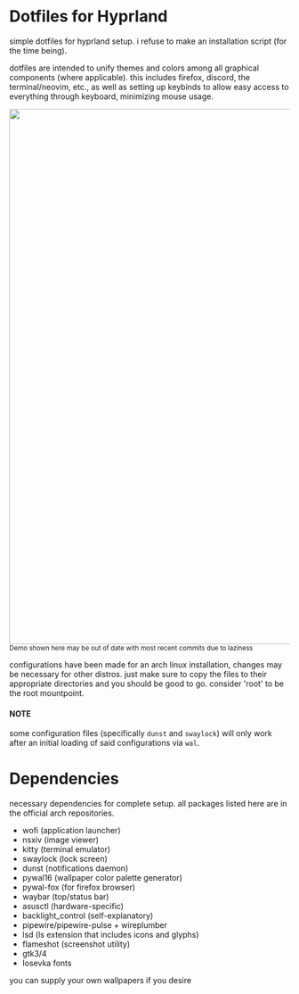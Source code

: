 # Dotfiles for Hyprland

simple dotfiles for hyprland setup. i refuse to make an installation script
(for the time being).

dotfiles are intended to unify themes and colors among all graphical components
(where applicable). this includes firefox, discord, the terminal/neovim, etc.,
as well as setting up keybinds to allow easy access to everything through
keyboard, minimizing mouse usage.

<img src="/assets/demo.webp" width=960>
<sub>Demo shown here may be out of date with most recent commits due to laziness</sub>

configurations have been made for an arch linux installation, changes may be
necessary for other distros. just make sure to copy the files to their
appropriate directories and you should be good to go. consider 'root' to be the
root mountpoint.

#### NOTE

some configuration files (specifically `dunst` and `swaylock`) will only work
after an initial loading of said configurations via `wal`.

# Dependencies

necessary dependencies for complete setup. all packages listed here are in the
official arch repositories.

- wofi (application launcher)
- nsxiv (image viewer)
- kitty (terminal emulator)
- swaylock (lock screen)
- dunst (notifications daemon)
- pywal16 (wallpaper color palette generator)
- pywal-fox (for firefox browser)
- waybar (top/status bar)
- asusctl (hardware-specific)
- backlight_control (self-explanatory)
- pipewire/pipewire-pulse + wireplumber 
- lsd (ls extension that includes icons and glyphs)
- flameshot (screenshot utility)
- gtk3/4
- Iosevka fonts

you can supply your own wallpapers if you desire
